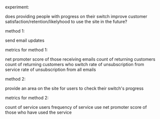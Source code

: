 experiment:

does providing people with progress on their switch improve customer satisfaction/retention/likelyhood to use the site in the future?

method 1:

send email updates

metrics for method 1:

net promoter score of those receiving emails
count of returning customers
count of returning customers who switch
rate of unsubscription from service
rate of unsubscription from all emails

method 2:

provide an area on the site for users to check their switch's progress

metrics for method 2:

count of service users
frequency of service use
net promoter score of those who have used the service